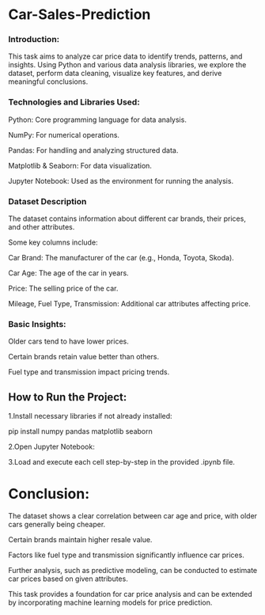 # Car-Sales-Prediction

### Introduction:

This task aims to analyze car price data to identify trends, patterns, and insights. Using Python and various data analysis libraries, we explore the dataset, perform data cleaning, visualize key features, and derive meaningful conclusions.

### Technologies and Libraries Used:

Python: Core programming language for data analysis.

NumPy: For numerical operations.

Pandas: For handling and analyzing structured data.

Matplotlib & Seaborn: For data visualization.

Jupyter Notebook: Used as the environment for running the analysis.

### Dataset Description

The dataset contains information about different car brands, their prices, and other attributes. 

Some key columns include:

Car Brand: The manufacturer of the car (e.g., Honda, Toyota, Skoda).

Car Age: The age of the car in years.

Price: The selling price of the car.

Mileage, Fuel Type, Transmission: Additional car attributes affecting price.

### Basic Insights:

Older cars tend to have lower prices.

Certain brands retain value better than others.

Fuel type and transmission impact pricing trends.

## How to Run the Project:

1.Install necessary libraries if not already installed:

pip install numpy pandas matplotlib seaborn

2.Open Jupyter Notebook:

3.Load and execute each cell step-by-step in the provided .ipynb file.

# Conclusion:

The dataset shows a clear correlation between car age and price, with older cars generally being cheaper.

Certain brands maintain higher resale value.

Factors like fuel type and transmission significantly influence car prices.

Further analysis, such as predictive modeling, can be conducted to estimate car prices based on given attributes.

This task provides a foundation for car price analysis and can be extended by incorporating machine learning models for price prediction.








